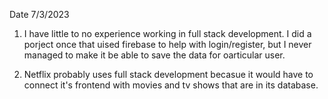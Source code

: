 Date 7/3/2023

1. I have little to no experience working in full stack development. I did a porject once that uised firebase to help with login/register, but I never managed to make it be able to save the data for oarticular user.

2. Netflix probably uses full stack development becasue it would have to connect it's frontend with movies and tv shows that are in its database.
